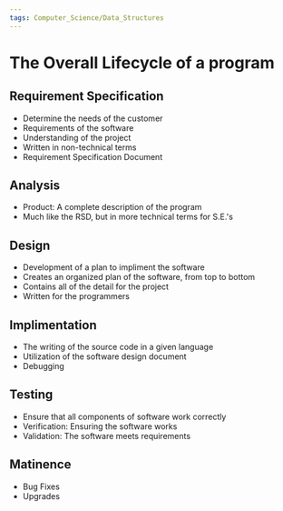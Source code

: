 ```yaml
---
tags: Computer_Science/Data_Structures
---
```

# The Overall Lifecycle of a program

## Requirement Specification

* Determine the needs of the customer
* Requirements of the software
* Understanding of the project
* Written in non-technical terms
* Requirement Specification Document

## Analysis

* Product: A complete description of the program
* Much like the RSD, but in more technical terms for S.E.'s

## Design

* Development of a plan to impliment the software
* Creates an organized plan of the software, from top to bottom
* Contains all of the detail for the project
* Written for the programmers

## Implimentation

* The writing of the source code in a given language
* Utilization of the software design document
* Debugging

## Testing

* Ensure that all components of software work correctly
* Verification: Ensuring the software works
* Validation: The software meets requirements

## Matinence

* Bug Fixes
* Upgrades